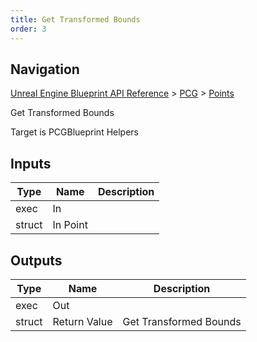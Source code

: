 ```yaml
---
title: Get Transformed Bounds
order: 3
---
```

## Navigation

[Unreal Engine Blueprint API Reference](https://dev.epicgames.com/documentation/en-us/unreal-engine/BlueprintAPI) > [PCG](https://dev.epicgames.com/documentation/en-us/unreal-engine/BlueprintAPI/PCG) > [Points](https://dev.epicgames.com/documentation/en-us/unreal-engine/BlueprintAPI/PCG/Points)

Get Transformed Bounds

Target is PCGBlueprint Helpers

## Inputs

| Type | Name | Description |
| --- | --- | --- |
| exec | In |  |
| struct | In Point |  |

## Outputs

| Type | Name | Description |
| --- | --- | --- |
| exec | Out |  |
| struct | Return Value | Get Transformed Bounds |
